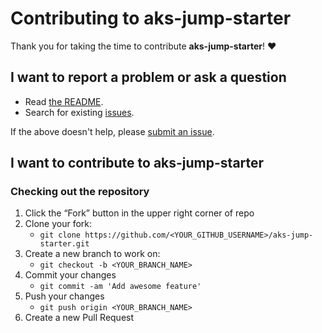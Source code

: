 # Contributing to aks-jump-starter

Thank you for taking the time to contribute **aks-jump-starter**! ❤️

## I want to report a problem or ask a question

- Read [the README](https://github.com/v-braun/aks-jump-starter/blob/master/README.md).
- Search for existing [issues](https://github.com/v-braun/aks-jump-starter/issues).

If the above doesn't help, please [submit an issue](https://github.com/v-braun/aks-jump-starter/issues).

## I want to contribute to aks-jump-starter

### Checking out the repository

1. Click the “Fork” button in the upper right corner of repo
2. Clone your fork:
    - `git clone https://github.com/<YOUR_GITHUB_USERNAME>/aks-jump-starter.git`
3. Create a new branch to work on:
    - `git checkout -b <YOUR_BRANCH_NAME>`    
4. Commit your changes 
    - `git commit -am 'Add awesome feature'`
5. Push your changes
    - `git push origin <YOUR_BRANCH_NAME>`
6. Create a new Pull Request
